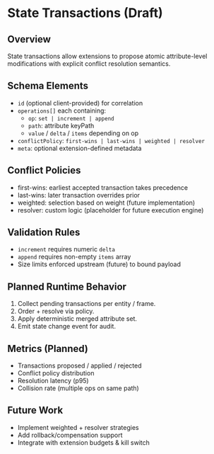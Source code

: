 # State Transactions (Draft)

## Overview

State transactions allow extensions to propose atomic attribute-level modifications with explicit conflict resolution semantics.

## Schema Elements

- `id` (optional client-provided) for correlation
- `operations[]` each containing:
  - `op`: `set | increment | append`
  - `path`: attribute keyPath
  - `value` / `delta` / `items` depending on op
- `conflictPolicy`: `first-wins | last-wins | weighted | resolver`
- `meta`: optional extension-defined metadata

## Conflict Policies

- first-wins: earliest accepted transaction takes precedence
- last-wins: later transaction overrides prior
- weighted: selection based on weight (future implementation)
- resolver: custom logic (placeholder for future execution engine)

## Validation Rules

- `increment` requires numeric `delta`
- `append` requires non-empty `items` array
- Size limits enforced upstream (future) to bound payload

## Planned Runtime Behavior

1. Collect pending transactions per entity / frame.
2. Order + resolve via policy.
3. Apply deterministic merged attribute set.
4. Emit state change event for audit.

## Metrics (Planned)

- Transactions proposed / applied / rejected
- Conflict policy distribution
- Resolution latency (p95)
- Collision rate (multiple ops on same path)

## Future Work

- Implement weighted + resolver strategies
- Add rollback/compensation support
- Integrate with extension budgets & kill switch
